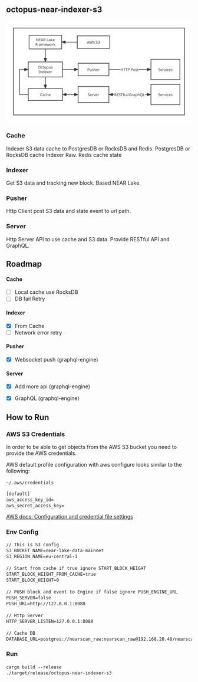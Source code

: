 ## octopus-near-indexer-s3

![](./doc/images/main.svg)

### Cache
Indexer S3 data cache to PostgresDB or RocksDB and Redis.
PostgresDB or RocksDB cache Indexer Raw.
Redis cache state

### Indexer
Get S3 data and tracking new block. Based NEAR Lake.

### Pusher
Http Client post S3 data and state event to url path.

### Server
Http Server API to use cache and S3 data. Provide RESTful API and GraphQL.

## Roadmap

#### Cache

- [ ] Local cache use RocksDB
- [ ] DB fail Retry

#### Indexer

- [x] From Cache
- [ ] Network error retry

#### Pusher

- [x] Websocket push (graphql-engine)

#### Server

- [x] Add more api (graphql-engine)
- [x] GraphQL (graphql-engine)



## How to Run

### AWS S3 Credentials

In order to be able to get objects from the AWS S3 bucket you need to provide the AWS credentials.

AWS default profile configuration with aws configure looks similar to the following:

`~/.aws/credentials`
```
[default]
aws_access_key_id=
aws_secret_access_key=
```

[AWS docs: Configuration and credential file settings](https://docs.aws.amazon.com/cli/latest/userguide/cli-configure-files.html)

### Env Config

```
// This is S3 config
S3_BUCKET_NAME=near-lake-data-mainnet
S3_REGION_NAME=eu-central-1

// Start from cache if true ignore START_BLOCK_HEIGHT
START_BLOCK_HEIGHT_FROM_CACHE=true
START_BLOCK_HEIGHT=0

// PUSH block and event to Engine if false ignore PUSH_ENGINE_URL
PUSH_SERVER=false
PUSH_URL=http://127.0.0.1:8088

// Http Server
HTTP_SERVER_LISTEN=127.0.0.1:8088

// Cache DB
DATABASE_URL=postgres://nearscan_raw:nearscan_raw@192.168.20.40/nearscan
```


### Run
```shell
cargo build --release
./target/release/octopus-near-indexer-s3
```